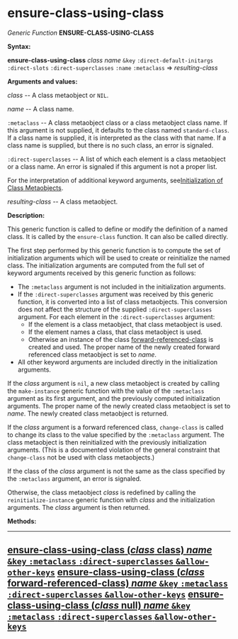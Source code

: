 ensure-class-using-class
========================

*Generic Function* **ENSURE-CLASS-USING-CLASS**

**Syntax:**

**ensure-class-using-class** *class* *name* `&key` `:direct-default-initargs` `:direct-slots` `:direct-superclasses` `:name` `:metaclass` => *resulting-class*

**Arguments and values:**

*class* -- A class metaobject or `NIL`.

*name* -- A class name.

`:metaclass` -- A class metaobject class or a class metaobject class name. If this argument is not supplied, it defaults to the class named `standard-class`. If a class name is supplied, it is interpreted as the class with that name. If a class name is supplied, but there is no such class, an error is signaled.

`:direct-superclasses` -- A list of which each element is a class metaobject or a class name. An error is signaled if this argument is not a proper list.

For the interpretation of additional keyword arguments, see[Initialization of Class Metaobjects](/meta-object-protocol/initialization-of-class-metaobjects).

*resulting-class* -- A class metaobject.

**Description:**

This generic function is called to define or modify the definition of a named class. It is called by the `ensure-class` function. It can also be called directly.

The first step performed by this generic function is to compute the set of initialization arguments which will be used to create or reinitialize the named class. The initialization arguments are computed from the full set of keyword arguments received by this generic function as follows:

-   The `:metaclass` argument is not included in the initialization arguments.
-   If the `:direct-superclasses` argument was received by this generic function, it is converted into a list of class metaobjects. This conversion does not affect the structure of the supplied `:direct-superclasses` argument. For each element in the `:direct-superclasses` argument:
    -   If the element is a class metaobject, that class metaobject is used.
    -   If the element names a class, that class metaobject is used.
    -   Otherwise an instance of the class [forward-referenced-class](/meta-object-protocol/class-forward-referenced-class) is created and used. The proper name of the newly created forward referenced class metaobject is set to *name*.
-   All other keyword arguments are included directly in the initialization arguments.

If the *class* argument is `nil`, a new class metaobject is created by calling the `make-instance` generic function with the value of the `:metaclass` argument as its first argument, and the previously computed initialization arguments. The proper name of the newly created class metaobject is set to *name*. The newly created class metaobject is returned.

If the *class* argument is a forward referenced class, `change-class` is called to change its class to the value specified by the `:metaclass` argument. The class metaobject is then reinitialized with the previously initialization arguments. (This is a documented violation of the general constraint that `change-class` not be used with class metaobjects.)

If the class of the *class* argument is not the same as the class specified by the `:metaclass` argument, an error is signaled.

Otherwise, the class metaobject *class* is redefined by calling the `reinitialize-instance` generic function with *class* and the initialization arguments. The *class* argument is then returned.

**Methods:**

  -----------------------------------------------------------------------------------------------------------------------------------------------------------------------------------------------
  [**ensure-class-using-class** (*class* class) *name* `&key` `:metaclass` `:direct-superclasses` `&allow-other-keys`](/meta-object-protocol/ensure-class-using-class-class)
  [**ensure-class-using-class** (*class* forward-referenced-class) *name* `&key` `:metaclass` `:direct-superclasses` `&allow-other-keys`](/meta-object-protocol/ensure-class-using-class-forward-referenced-class)
  [**ensure-class-using-class** (*class* null) *name* `&key` `:metaclass` `:direct-superclasses` `&allow-other-keys`](/meta-object-protocol/ensure-class-using-class-null)
  -----------------------------------------------------------------------------------------------------------------------------------------------------------------------------------------------


